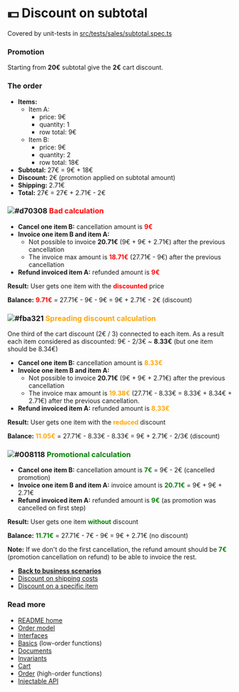 # :dollar: Discount on subtotal
Covered by unit-tests in [src/tests/sales/subtotal.spec.ts](../../src/tests/sales/subtotal.spec.ts)

### Promotion
Starting from **20€** subtotal give the **2€** cart discount.

### The order
- **Items:**
  - Item A:
    - price: 9€
    - quantity: 1
    - row total: 9€
  - Item B:
    - price: 9€
    - quantity: 2
    - row total: 18€
- **Subtotal:** 27€ = 9€ + 18€
- **Discount:** 2€ (promotion applied on subtotal amount)
- **Shipping:** 2.71€
- **Total:** 27€ = 27€ + 2.71€ - 2€

### ![#d70308](https://via.placeholder.com/15/d70308/000000?text=+) <span style="color:red">Bad calculation</span>
- **Cancel one item B:** cancellation amount is <span style="color:red">**9€**</span>
- **Invoice one item B and item A:**
  - Not possible to invoice **20.71€** (9€ + 9€ + 2.71€) after the previous cancellation
  - The invoice max amount is <span style="color:red">**18.71€**</span> (27.71€ - 9€) after the previous cancellation
- **Refund invoiced item A:** refunded amount is <span style="color:red">**9€**</span>

**Result:** User gets one item with the <span style="color:red">**discounted**</span> price

**Balance:** <span style="color:red">**9.71€**</span> = 27.71€ - 9€ - 9€ = 9€ + 2.71€ - 2€ (discount)

### ![#fba321](https://via.placeholder.com/15/fba321/000000?text=+) <span style="color:orange">**Spreading discount calculation**</span>
One third of the cart discount (2€ / 3) connected to each item.
As a result each item considered as discounted: 9€ - 2/3€ ~ **8.33€** (but one item should be 8.34€)
- **Cancel one item B:** cancellation amount is <span style="color:orange">**8.33€**</span>
- **Invoice one item B and item A:**
  - Not possible to invoice **20.71€** (9€ + 9€ + 2.71€) after the previous cancellation
  - The invoice max amount is <span style="color:orange">**19.38€**</span>
    (27.71€ - 8.33€ = 8.33€ + 8.34€ + 2.71€) after the previous cancellation.
- **Refund invoiced item A:** refunded amount is <span style="color:orange">**8.33€**</span>

**Result:** User gets one item with the <span style="color:orange">**reduced**</span> discount

**Balance:** <span style="color:orange">**11.05€**</span> = 27.71€ - 8.33€ - 8.33€ = 9€ + 2.71€ - 2/3€ (discount)

### ![#008118](https://via.placeholder.com/15/008118/000000?text=+) <span style="color:green">**Promotional calculation**</span>
- **Cancel one item B:** cancellation amount is <span style="color:green">**7€**</span> = 9€ - 2€ (cancelled promotion)
- **Invoice one item B and item A:** invoice amount is <span style="color:green">**20.71€**</span> = 9€ + 9€ + 2.71€
- **Refund invoiced item A:** refunded amount is <span style="color:green">**9€**</span> (as promotion was cancelled on first step)

**Result:** User gets one item <span style="color:green">**without**</span> discount

**Balance:** <span style="color:green">**11.71€**</span> = 27.71€ - 7€ - 9€ = 9€ + 2.71€ (no discount)

**Note:** If we don't do the first cancellation,
the refund amount should be <span style="color:green">**7€**</span>
(promotion cancellation on refund) to be able to invoice the rest.

- [**Back to business scenarios**](./business.md)
- [Discount on shipping costs](./shipping.md)
- [Discount on a specific item](./2plus1item.md)

### Read more
- [README home](../../README.md)
- [Order model](../model.md)
- [Interfaces](../interfaces.md)
- [Basics](../basics.md) (low-order functions)
- [Documents](../documents.md)
- [Invariants](../invariants.md)
- [Cart](../cart.md)
- [Order](../order.md) (high-order functions)
- [Injectable API](../injectable.md)
